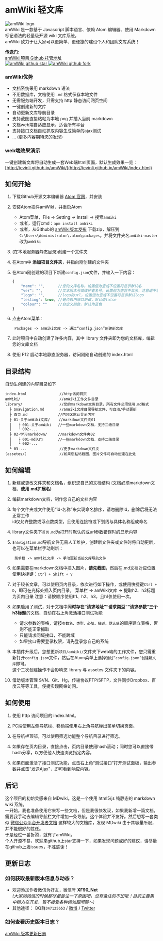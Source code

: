 # amWiki 轻文库

![amWiki logo](https://amwiki.xf09.net/docs/assets/logo.png)  
amWiki 是一款基于 Javascript 脚本语言、依赖 Atom 编辑器、使用 Markdown 标记语法的轻量级开源 wiki 文库系统。  
amWiki 致力于让大家可以更简单、更便捷的建设个人和团队文库系统！  

**传送门:**  
[amWiki 项目 Github 托管地址](https://github.com/TevinLi/amWiki "amWiki项目Github托管地址")  
[![amWiki github star](https://amwiki.xf09.net/githubicons/Tevinli/amWiki/star) ![amWiki github fork](https://amwiki.xf09.net/githubicons/Tevinli/amWiki/fork)](https://github.com/TevinLi/amWiki)

### amWiki优势
- 文档系统采用 markdown 语法
- 不用数据库，文档使用 `.md` 格式保存本地文件
- 无需服务端开发，只需支持 http 静态访问网页空间
- 一键创建新的文库
- 自动更新文库导航目录
- 支持截图直接粘帖为本地 png 并插入当前 markdown
- 文档web端自适应显示，适合所有平台
- 支持接口文档自动抓取内容生成简单的ajax测试
- ... (更多内容期待您的发现)

### web端效果演示
一键创建新文库将自动生成一套Web端html页面，默认生成效果一览：[http://tevinli.github.io/amWiki/](http://tevinli.github.io/amWiki/index.html)

## 如何开始

1. 下载Github开源文本编辑器 [Atom 官网](https://atom.io/ "Atom官网")，并安装

2. 安装Atom插件amWiki，并重启Atom
    - Atom菜单，File -> Setting -> Install -> 搜索`amWiki`
    - 或者，运行cmd：`apm install amWiki`
    - 或者，从Github的 [amWiki版本发布](https://github.com/TevinLi/amWiki/releases) 下载zip，解压到`C:\Users\Administrator\.atom\packages`，并将文件夹名`amWiki-master`改为`amWiki`

3. (在本地服务器静态目录)创建一个文件夹

4. 在Atom中 **添加项目文件夹**，并指向刚创建的文件夹

5. 在Atom刚创建的项目下新建`config.json`文件，并输入一下内容：
    ```javascript
    {
        "name": "",      //您的文库名称，设置但为空或不设置将显示默认名
        "ver": "",       //文本版本号或维护者名号，设置但为空将不显示，注意诺不设置此属性将显示amWiki作者
        "logo": "",      //logo的url，设置但为空或不设置将显示默认logo
        "testing": true, //是否启用接口测试，默认值false
        "colour": ""     //自定义颜色，默认为蓝色
    }
    ```
6. 点击Atom菜单：

        Packages -> amWiki文库 -> 通过“config.json”创建新文库

7. 此时项目中自动创建了许多内容，其中 library 文件夹即为您的文档库，编辑您的文库文档

8. 使用 F12 启动本地静态服务器，访问刚刚自动创建的 index.html


## 目录结构
自动生创建的内容目录如下

    index.html               //http访问首页
    amWiki/                  //amWiki工作文件目录
    library/                 //您的markdown文库目录，所有文件必须使用.md格式
      ├ $navigation.md       //amWiki文库目录导航文件，可自动/手动更新
      ├ 首页.md              //内容区默认显示内容
      ├ 01-关于amWiki文库/    //markdown文件夹01
      │   ├ 001-关于amWiki   //一些markdown文档，支持二级目录
      │   └ 002-...
      ├ 02-学习markdown/     //markdown文件夹02
      │   ├ 001-md入门       //一些markdown文档，支持二级目录
      │   └ 002-...
      └ 03-...               //更多markdown文件夹
    (assetes/)               //如果您粘帖截图，图片文件将自动创建在此处


## 如何编辑
1. 新建或更改文件夹和文档名，组织您自己的文档结构 (文档必须markdown文档、**使用.md扩展名**)

2. 编辑markdown文档，制作您自己的文档内容

3. 每个文件夹或文件使用“id-名称”来实现命名排序，请勿删除id，删除后将无法正常工作  
   id仅允许整数或浮点数类型，且使用连接符或下划线与具体名称组成命名

4. library文件夹下`首页.md`为打开时默认的或url参数错误时的显示内容

5. `$navigation.md`导航文件无需人工维护，创建新文件夹或文件时将自动更新，也可以在菜单栏手动刷新：

        菜单栏 -> amWiki文库 -> 手动更新当前文库导航文件

6. 如果需要在markdown文档中插入图片，**请先截图**，然后在.md文档对应位置使用快捷键：`Ctrl + Shift + V`

7. 对于较长文章，可以使用页内目录，依次进行如下操作，或使用快捷键`Ctrl + D`，即可在光标处插入页内目录。
        菜单栏 -> amWiki文库 -> 提取h2、h3标题为页内目录
注意：请按顺序使用h1、h2、h3，且h1仅使用一次。

8. 如果启用了测试，对于文档中**同时存在“请求地址”“请求类型”“请求参数”三个h3标题**的文档，自动在右上角激活接口测试功能
    - 请求参数的表格，请按`参数名、类型、必填、描述、默认值`的顺序建立表格，否则不能正常抓取
    - 只能请求同域接口，不能跨域
    - 如果接口需要登录权限，请先登录您自己的系统  


9. 本插件升级后，您想更新`项目/amWiki/`文件夹下web端的工作文件，您只需重新打开`config.json`文件，然后在Atom菜单上选择`通过“config.json”创建新文库`即可。  
这个二次创建操作不会影响您 library 与 assetes 文件夹下的内容。

10. 借助版本管理 SVN、Git、Hg，传输协议FTP/SFTP，文件同步Dropbox、百度云等等工具，便捷实现网络访问。


## 如何使用

1. 使用 http 访问项目的 index.html。

2. PC端使用左侧导航栏、移动端使用右上角导航弹出菜单切换页面。

3. 在导航栏顶部，可以使用筛选功能整个导航目录进行筛选。

4. 如果存在页内目录，直接点击，页内目录使用hash滚动；同时您可以直接带hash分享，以方便他人快速浏览指定内容。

5. 如果页面激活了接口测试功能，点击右上角“测试接口”打开测试面板，输出参数并点击“发送Ajax”，即可看到响应内容。


## 后记
这个项目的初始灵感来自 MDwiki，这是一个使用 html5/js 纯静态的 markdown wiki 系统。  
一开始，我也准备使用它来写一些文档，但是我很快发现，如果我新增一篇文档，需要我手动去编辑导航栏文件增加一条导航，这个体验并不友好。然后想写一套类似 [微信公众平台开发者文档](http://mp.weixin.qq.com/wiki/home/index.html) 这样较大的文档库，发现 MDwiki 由于其容量所限，并不能很好的胜任。  
于是经过一番折腾，就有了amWiki。  
个人开源不易，欢迎来github上star支持一下，如果发现问题或好的建议，请尽量在github上发issues，不胜感谢！

## 更新日志
### 如何获取最新版本信息与动态？
- 欢迎添加作者微信为好友，微信号 **XF90_Net**  
  _(大家加微信的时候都尽量备注一下原因吧，没有备注的不加哦！目前主要集中精力在开发，暂不接受各种调戏跟闲聊～)_
- 其他途径： QQ群`347125653` / [微博](http://weibo.com/1706602953/profile?is_all=1) / [Twitter](https://twitter.com/tevinli2009)

### 如何查看历史版本日志？
[amWiki 版本更新日志](https://github.com/TevinLi/amWiki/blob/master/CHANGELOG.md "amWiki版本更新日志")
